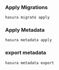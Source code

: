 
### Apply Migrations
```sh
hasura migrate apply
```

### Apply Metadata
```sh
hasura metadata apply
```

### export metadata
```sh
hasura metadata export
```
